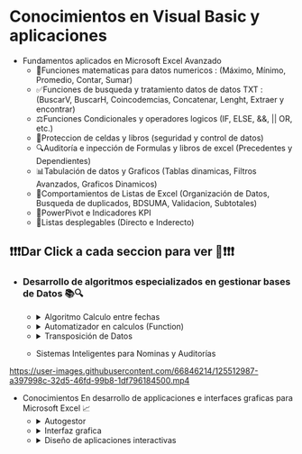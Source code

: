 
# Conocimientos en Visual Basic y aplicaciones 



- Fundamentos aplicados en Microsoft Excel Avanzado <br>
  - 🧮Funciones matematicas para datos numericos : (Máximo, Mínimo, Promedio, Contar, Sumar)
  - ✅Funciones de busqueda y tratamiento datos de datos TXT : (BuscarV, BuscarH, Coincodemcias, Concatenar, Lenght, Extraer y encontrar)
  - ⚖Funciones Condicionales y operadores logicos (IF, ELSE, &&, || OR, etc.)
  - 🔐Proteccion de celdas y libros (seguridad y control de datos)
  - 🔍Auditoría e inpección de Formulas y libros de excel (Precedentes y Dependientes)
  - 📊Tabulación de datos y Graficos (Tablas dinamicas, Filtros Avanzados, Graficos Dinamicos)
  - 📑Comportamientos de Listas de Excel (Organización de Datos, Busqueda de duplicados, BDSUMA, Validacion, Subtotales)
  - 🚨PowerPivot e Indicadores KPI 
  - 📲Listas desplegables (Directo e Inderecto)

## ❗❗❗Dar Click a cada seccion para ver 👀❗❗❗
- ### Desarrollo de algoritmos especializados en gestionar bases de Datos 📚🔍 
  - <details>
        <summary>Algoritmo Calculo entre fechas</summary>
        <p align="center" id="alg_1">
        
          ´´´
         ## Diseño de Funcion Calculo Edad
                  Function CalculoEdad(FI As Date, FF As Date, Value As String) As String

                  Dim A, Mes, S, Dia As Double
                  Dim Llave As String

                  S = DateDiff("m", FI, FF) 'Devuelve
                              If S >= 12 Then
                                Llave = "A"
                                ElseIf S < 12 & S > 0 Then
                                Llave = "M"
                                Else
                                S = 0
                                Llave = "D"
                                End If

                      If Value = Llave Then

                                  If Llave = "A" Then
                                          A = DateDiff("yyyy", FI, FF)
                                          CalculoEdad = A & " Año(s) "
                                  ElseIf Llave = "M" Then
                                      Mes = DateDiff("m", FI, FF)
                                     CalculoEdad = Mes & " Mes(es) "
                                  ElseIf Llave = "D" Then
                                     Dia = DateDiff("d", FI, FF)
                                     CalculoEdad = Dia & " Dia(s) "
                                  End If



                      Else

                      CalculoEdad = "-"

                      End If

                  End Function
         ´´´
      </p>
      </details></td>
      
   -  <details>
          <summary>Automatizador en calculos (Function)</summary>
          <p align="center" id="gif_2">
          <img align="center" src="https://user-images.githubusercontent.com/66846214/125505806-60d113b8-699d-4741-99b8-ce8ec61635d1.gif" "> <br>
          </p>
        </details></td> 
   - <details>
        <summary>Transposición de Datos</summary>
        <p align="center" id="gif_1">
         <a href="https://github.com/JpdzRamirez/VCProject/tree/main/assets/VisualBasic/Bases%20de%20Datos/Libros%20Excel/EPS">Ver Codigo</a>
          <img src="https://user-images.githubusercontent.com/66846214/125508303-50196506-9041-4c45-9bef-d91213a57b26.png" width="32px">
        <img align="center" src="https://user-images.githubusercontent.com/66846214/125508183-e48861f7-a199-418f-b30f-8e767701070e.gif"> <br>
      </p>
      </details></td>
   - Sistemas Inteligentes para Nominas y Auditorías
                                                                                                                                       
https://user-images.githubusercontent.com/66846214/125512987-a397998c-32d5-46fd-99b8-1df796184500.mp4



- Conocimientos En desarrollo de applicaciones e interfaces graficas para Microsoft Excel 📈 
  -  <details>
        <summary>Autogestor</summary>
        <p align="center" id="gif_3">
        <img align="center" src="https://media.giphy.com/media/Sb9KqeeymLlESGWZyE/giphy.gif" width="300px"> <br>
      </p>
      </details></td>
  -   <details>
        <summary>Interfaz grafica</summary>
        <p align="center" id="gif_4">
        <img align="center" src="https://media.giphy.com/media/ibpZRllW17kyJTlCMA/giphy.gif" width="300px"> <br>
      </p>
      </details></td>
     -  <details>
          <summary>Diseño de aplicaciones interactivas</summary>
          <p align="center" id="gif_5">
          <img align="center" src="https://user-images.githubusercontent.com/66846214/125505239-205c3f5d-f197-4708-adfd-4faa85c7367c.gif" > <br>
          </p>
        </details></td>
     
     

